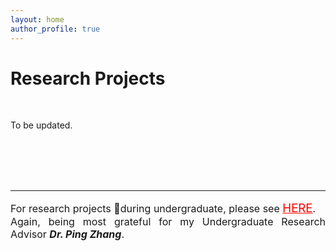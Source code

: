 ```yaml
---
layout: home
author_profile: true
---
```


# Research Projects 

<br>

To be updated.

<br>

<br>

<br>

<br>

---

<p style="text-align:justify; font-size: 12pt">
For research projects during undergraduate, please see <a style = "font-size: 14pt; color:red;text-decoration:underline" href="../undergraduate_projects1/">HERE</a>. <br>
Again, being most grateful for my Undergraduate Research Advisor <b><i>Dr. Ping Zhang</i></b>.
</p>

